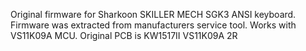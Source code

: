 Original firmware for Sharkoon SKILLER MECH SGK3 ANSI keyboard. Firmware was extracted from manufacturers service tool.
Works with VS11K09A MCU. Original PCB is KW1517II VS11K09A 2R
